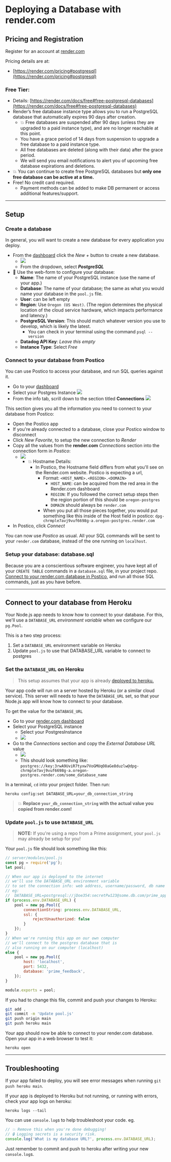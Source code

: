 # Deploying a Database with render.com

## Pricing and Registration

Register for an account at [render.com](https://dashboard.render.com/register?next=%2F)

Pricing details are at:

- [https://render.com/pricing#postgresql](https://render.com/pricing#postgresql)

### Free Tier:

- Details: [https://render.com/docs/free#free-postgresql-databases](https://render.com/docs/free#free-postgresql-databases)
- Render’s free database instance type allows you to run a PostgreSQL database that automatically expires 90 days after creation.
	- 💥 Free databases are suspended after 90 days (unless they are upgraded to a paid instance type), and are no longer reachable at this point. 
	- You have a grace period of 14 days from suspension to upgrade a free database to a paid instance type. 
	- All free databases are deleted (along with their data) after the grace period.
	- We will send you email notifications to alert you of upcoming free database expirations and deletions.
- 💥 You can continue to create free PostgreSQL databases but **only one free database can be active at a time.**
- Free! No credit card required.
    - Payment methods can be added to make DB permanent or access additional features/support.

---

## Setup

### Create a database

In general, you will want to create a new database for every application you deploy.

- From the [dashboard](https://dashboard.render.com/) click the _New +_ button to create a new database. 
    - ![](../lecture-notes/images/render-00.png)
	- From the dropdown, select _**PostgreSQL**_
- 📝 Use the web-form to configure your database:
	- **Name**: The name of your PostgreSQL instance (use the name of your app.)
	- **Database**: The name of your database; the same as what you would name your database in the `pool.js` file.
	- **User**: can be left empty
	- **Region**: Use `Oregon (US West)`. (The region determines the physical location of the cloud service hardware, which impacts performance and latency.)
	- **PostgreSQL Version**: This should match whatever version you use to develop, which is likely the latest.
		- You can check in your terminal using the command `psql --version`
	- **Datadog API Key**: _Leave this empty_
	- **Instance Type**: Select _Free_

### Connect to your database from Postico

You can use Postico to access your database, and run SQL queries against it.

- Go to your [dashboard](https://dashboard.render.com/)
- Select your Postgres Instance
![](../lecture-notes/images/render-01.png)
- From the info tab, scrill down to the section titled **Connections**
![](../lecture-notes/images/render-02.png)

This section gives you all the information you need to connect to your database from Postico:

- Open the Postico app
- If you're already connected to a database, close your Postico window to disconnect
- Click _New Favorite_, to setup the new connection to _Render_
- Copy all the values from the **render.com** _Connections_ section into the connection form in _Postico_:
    - ![](../lecture-notes/images/render-03.png)
        - 💥 Hostname Details:
            - In Postico, the Hostname field differs from what you'll see on the Render.com website. Postico is expecting a url,
                - Format: `<HOST_NAME>.<REGION>.<DOMAIN>`
                    - `HOST_NAME`: can be acquired from the red area in the Render.com dashboard
                    - `REGION`: If you followed the correct setup steps then the region portion of this should be `oregon-postgres`
                    - `DOMAIN` should always be `render.com`
                - When you put all those pieces together, you would put something like this inside of the Host field in postico: `dpg-chrmple7avj9vuf6698g-a.oregon-postgres.render.com`
- In Postico, click _Connect_


You can now use _Postico_ as usual. All your SQL commands will be sent to  your `render.com` database, instead of the one running on `localhost`.


### Setup your database: database.sql

Because you are a conscientious software engineer, you have kept all of your `CREATE TABLE` commands in a `database.sql` file, in your project repo. [Connect to your render.com database in Postico](#connect-to-your-database), and run all those SQL commands, just as you have before.

---

## Connect to your database from Heroku

Your Node.js app needs to know how to connect to your database. For this, we'll use a `DATABASE_URL` _environment variable_ when we configure our `pg.Pool`.

This is a two step process:

1. Set a `DATABASE_URL` environment variable on Heroku
2. Update `pool.js` to use that DATABASE_URL variable to connect to postgres

### Set the `DATABASE_URL` on Heroku

> This setup assumes that your app is already [deployed to heroku.](./deploy-heroku.md)

Your app code will run on a server hosted by Heroku (or a similar cloud service). This server will needs to have the `DATABASE_URL` set, so that your Node.js app will know how to connect to your database.

To get the value for the `DATABASE_URL`

- Go to your [render.com dashboard](https://dashboard.render.com/)
- Select your PostgreSQL instance
    - Select your PostgresInstance
    - ![](../lecture-notes/images/render-01.png)
- Go to the _Connections_ section and copy the _External Database URL_ value
    - ![](../lecture-notes/images/render-04.png)
    - This should look something like: `postgres://key:3rwA9UviR7tyxw7VoGMUqO8aGe8duzlw@dpg-chrmple7avj9vuf6698g-a.oregon-postgres.render.com/some_database_name`

In a terminal, `cd` into your project folder. Then run:

```
heroku config:set DATABASE_URL=your_db_connection_string
```

> 💥 **Replace `your_db_connection_string` with the actual value you copied from render.com!**

### Update `pool.js` to use `DATABASE_URL`

> **NOTE:** If you're using a repo from a Prime assignment, your `pool.js` may already be setup for you!

Your `pool.js` file should look something like this:

```js
// server/modules/pool.js
const pg = require('pg');
let pool;

// When our app is deployed to the internet 
// we'll use the DATABASE_URL environment variable
// to set the connection info: web address, username/password, db name
// eg: 
//  DATABASE_URL=postgresql://jDoe354:secretPw123@some.db.com/prime_app
if (process.env.DATABASE_URL) {
    pool = new pg.Pool({
        connectionString: process.env.DATABASE_URL,
        ssl: {
            rejectUnauthorized: false
        }
    });
}
// When we're running this app on our own computer
// we'll connect to the postgres database that is 
// also running on our computer (localhost)
else {
    pool = new pg.Pool({
        host: 'localhost',
        port: 5432,
        database: 'prime_feedback', 
    });
}

module.exports = pool;
```

If you had to change this file, commit and push your changes to Heroku:

```sh
git add .
git commit -m 'Update pool.js'
git push origin main
git push heroku main
```

Your app should now be able to connect to your render.com database. Open your app in a web browser to test it:

```
heroku open
```

---

## Troubleshooting

If your app failed to deploy, you will see error messages when running `git push heroku main`.

If your app is deployed to Heroku but not running, or running with errors, check your app logs on heroku:

```
heroku logs --tail
```

You can use `console.log`s to help troubleshoot your code. eg.

```js
// 💥 Remove this when you're done debugging! 
// 🔒 Logging secrets is a security risk.
console.log('What is my database URL?', process.env.DATABASE_URL);
```

Just remember to commit and push to heroku after writing your new `console.log`s.
